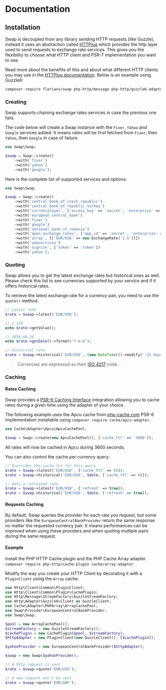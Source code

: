 # Documentation

## Installation

Swap is decoupled from any library sending HTTP requests (like Guzzle), instead it uses an abstraction called [HTTPlug](http://httplug.io/) which provides the http layer used to send requests to exchange rate services. This gives you the flexibility to choose what HTTP client and PSR-7 implementation you want to use.

Read more about the benefits of this and about what different HTTP clients you may use in the [HTTPlug documentation](http://docs.php-http.org/en/latest/httplug/users.html). Below is an example using Guzzle6:

```bash
composer require florianv/swap php-http/message php-http/guzzle6-adapter
```

### Creating

Swap supports chaining exchange rates services in case the previous one fails.

The code below will create a Swap instance with the `Fixer`, `Yahoo` and `Google` services added. It means rates
will be first fetched from `Fixer`, then `Yahoo`, then `Google` in case of failure.

```php
use Swap\Swap;

$swap = Swap::create()
    ->with('fixer')
    ->with('yahoo')
    ->with('google');
```

Here is the complete list of supported services and options:

```php
use Swap\Swap;

$swap = Swap::create()
    ->with('central_bank_of_czech_republic')
    ->with('central_bank_of_republic_turkey')
    ->with('currencylayer', ['access_key' => 'secret', 'enterprise' => false])
    ->with('european_central_bank')
    ->with('fixer')
    ->with('google')
    ->with('national_bank_of_romania')
    ->with('open_exchange_rates', ['app_id' => 'secret', 'enterprise' => false])
    ->with('array', [['EUR/USD' => new ExchangeRate('1.5')]])
    ->with('webservicex')
    ->with('xignite', ['token' => 'token'])
    ->with('yahoo');
```

### Quoting

Swap allows you to get the latest exchange rates but historical ones as well. Please check this list to see currencies supported
by your service and if it offers historical rates.

To retrieve the latest exchange rate for a currency pair, you need to use the `quote()` method.

```php
// Latest rate
$rate = $swap->latest('EUR/USD');

// 1.129
echo $rate->getValue();

// 2016-08-26
echo $rate->getDate()->format('Y-m-d');

// Historical rate
$rate = $swap->historical('EUR/USD', (new DateTime())->modify('-15 days'));
```

> Currencies are expressed as their [ISO 4217](http://en.wikipedia.org/wiki/ISO_4217) code.

### Caching

#### Rates Caching

Swap provides a [PSR-6 Caching Interface](http://www.php-fig.org/psr/psr-6) integration allowing you to cache rates during a given time using the adapter of your choice.

The following example uses the Apcu cache from [php-cache.com](http://php-cache.com) PSR-6 implementation installable using `composer require cache/apcu-adapter`.

```php
use Cache\Adapter\Apcu\ApcuCachePool;

$swap = Swap::create(new ApcuCachePool(), ['cache_ttl' => '3600']);
```

All rates will now be cached in Apcu during 3600 seconds.

You can also control the cache per currency query:

```php
// Overrides the cache ttl for this query
$rate = $swap->latest('EUR/USD', ['cache_ttl' => 60]);
$rate = $swap->historical('EUR/USD', $date, ['cache_ttl' => 60]);

// Gets a refreshed rate
$rate = $swap->latest('EUR/USD', ['refresh' => true]);
$rate = $swap->historical('EUR/USD', $date, ['refresh' => true]);
```

#### Requests Caching

By default, Swap queries the provider for each rate you request, but some providers like the `EuropeanCentralBankProvider`
return the same response no matter the requested currency pair. It means performances can be improved when using these providers
and when quoting multiple pairs during the same request.

#### Example

Install the PHP HTTP Cache plugin and the PHP Cache Array adapter `composer require php-http/cache-plugin cache/array-adapter`.

Modify the way you create your HTTP Client by decorating it with a `PluginClient` using the `Array` cache:

```php
use Http\Client\Common\PluginClient;
use Http\Client\Common\Plugin\CachePlugin;
use Http\Message\StreamFactory\GuzzleStreamFactory;
use Http\Adapter\Guzzle6\Client as GuzzleClient;
use Cache\Adapter\PHPArray\ArrayCachePool;
use Swap\Provider\EuropeanCentralBankProvider;
use Swap\Swap;

$pool = new ArrayCachePool();
$streamFactory = new GuzzleStreamFactory();
$cachePlugin = new CachePlugin($pool, $streamFactory);
$httpAdapter = new PluginClient(new GuzzleClient(), [$cachePlugin]);

$yahooProvider = new EuropeanCentralBankProvider($httpAdapter);

$swap = new Swap($yahooProvider);

// A http request is sent
$rate = $swap->quote('EUR/USD');

// A new request won't be sent
$rate = $swap->quote('EUR/GBP');
```
